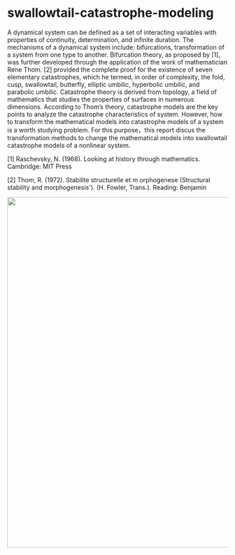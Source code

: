 # swallowtail-catastrophe-modeling

A dynamical system can be defined as a set of interacting variables with properties of continuity, determination, and infinite duration. The mechanisms of a dynamical system include: bifurcations, transformation of a system from one type to another. Bifurcation theory, as proposed by [1], was further developed through the application of the work of mathematician Rene Thom. [2] provided the complete proof for the existence of seven elementary catastrophes, which he termed, in order of complexity, the fold, cusp, swallowtail, butterfly, elliptic umbilic, hyperbolic umbilic, and parabolic umbilic. Catastrophe theory is derived from topology, a field of mathematics that studies the properties of surfaces in numerous dimensions. According to Thom’s theory, catastrophe models are the key points to analyze the catastrophe characteristics of system. However, how to transform the mathematical models into catastrophe models of a system is a worth studying problem. For this purpose，this report discus the transformation methods to change the mathematical models into swallowtail catastrophe models of a nonlinear system.

[1] Raschevsky, N. (1968). Looking at history through mathematics. Cambridge: MIT Press 

[2] Thom, R. (1972). Stabilite structurelle et m orphogenese (Structural stability and morphogenesis'). (H. Fowler, Trans.). Reading: Benjamin

<img src="https://raw.githubusercontent.com/rauzansumara/swallowtail-catastrophe-modeling/master/Swallowtail_Catastrophe.gif" width="800">
